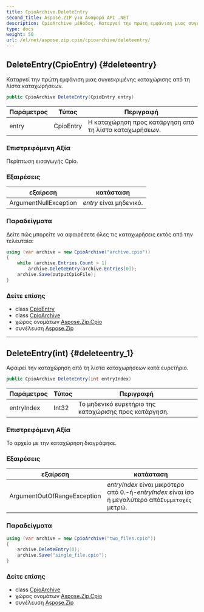 ```yaml
---
title: CpioArchive.DeleteEntry
second_title: Aspose.ZIP για Αναφορά API .NET
description: CpioArchive μέθοδος. Καταργεί την πρώτη εμφάνιση μιας συγκεκριμένης καταχώρισης από τη λίστα καταχωρήσεων.
type: docs
weight: 50
url: /el/net/aspose.zip.cpio/cpioarchive/deleteentry/
---
```

## DeleteEntry(CpioEntry) {#deleteentry}

Καταργεί την πρώτη εμφάνιση μιας συγκεκριμένης καταχώρισης από τη λίστα καταχωρήσεων.

```csharp
public CpioArchive DeleteEntry(CpioEntry entry)
```

| Παράμετρος | Τύπος | Περιγραφή |
| --- | --- | --- |
| entry | CpioEntry | Η καταχώρηση προς κατάργηση από τη λίστα καταχωρήσεων. |

### Επιστρεφόμενη Αξία

Περίπτωση εισαγωγής Cpio.

### Εξαιρέσεις

| εξαίρεση | κατάσταση |
| --- | --- |
| ArgumentNullException | *entry* είναι μηδενικό. |

### Παραδείγματα

Δείτε πώς μπορείτε να αφαιρέσετε όλες τις καταχωρήσεις εκτός από την τελευταία:

```csharp
using (var archive = new CpioArchive("archive.cpio"))
{
    while (archive.Entries.Count > 1)
        archive.DeleteEntry(archive.Entries[0]);
    archive.Save(outputCpioFile);
}
```

### Δείτε επίσης

* class [CpioEntry](../../cpioentry/)
* class [CpioArchive](../)
* χώρος ονομάτων [Aspose.Zip.Cpio](../../cpioarchive/)
* συνέλευση [Aspose.Zip](../../../)

---

## DeleteEntry(int) {#deleteentry_1}

Αφαιρεί την καταχώρηση από τη λίστα καταχωρήσεων κατά ευρετήριο.

```csharp
public CpioArchive DeleteEntry(int entryIndex)
```

| Παράμετρος | Τύπος | Περιγραφή |
| --- | --- | --- |
| entryIndex | Int32 | Το μηδενικό ευρετήριο της καταχώρισης προς κατάργηση. |

### Επιστρεφόμενη Αξία

Το αρχείο με την καταχώρηση διαγράφηκε.

### Εξαιρέσεις

| εξαίρεση | κατάσταση |
| --- | --- |
| ArgumentOutOfRangeException | *entryIndex* είναι μικρότερο από 0.-ή-*entryIndex* είναι ίσο ή μεγαλύτερο από`Συμμετοχές` μετρώ. |

### Παραδείγματα

```csharp
using (var archive = new CpioArchive("two_files.cpio"))
{
    archive.DeleteEntry(0);
    archive.Save("single_file.cpio");
}
```

### Δείτε επίσης

* class [CpioArchive](../)
* χώρος ονομάτων [Aspose.Zip.Cpio](../../cpioarchive/)
* συνέλευση [Aspose.Zip](../../../)


